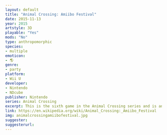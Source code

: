 ```yaml
---
layout: default
title: "Animal Crossing: Amiibo Festival"
date: 2015-11-13
year: 2015
artstyle: 3D
playable: "Yes"
mods: "No"
type: anthropomorphic
species: 
- multiple
emoticon:
- 🌎
genre: 
- party
platform:
- Wii U
developer: 
- Nintendo
- NDcube
publisher: Nintendo
series: Animal Crossing
excerpt: This is the sixth game in the Animal Crossing series and is another spin-off. In it you play party games as one of the animal characters from the series.
link: https://en.wikipedia.org/wiki/Animal_Crossing:_Amiibo_Festival
img: animalcrossingamiibofestival.jpg
suggester: 
suggesterurl: 
---
```


